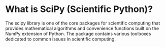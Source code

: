 # What is SciPy (Scientific Python)?

The scipy library is one of the core packages for scientific computing that provides mathematical algorithms and convenience functions built on the NumPy extension of Python. The package contains various toolboxes dedicated to common issues in scientific computing.

